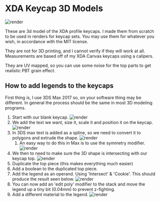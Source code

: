 # XDA Keycap 3D Models

![render](https://github.com/spooknik/XDA-Keycaps/blob/master/images/render01.jpg)

These are 3d model of the XDA profile keycaps. I made them from scratch to be used in renders for keycap sets. You may use them for whatever you wish, in accordance with the MIT license. 

They are not for 3D printing, and I cannot verify if they will work at all. Measurements are based off of my XDA Canvas keycaps using a calipers. 

They are UV mapped, so you can use some noise for the top parts to get realistic PBT grain effect. 


## How to add legends to the keycaps

First thing is, I use 3DS Max 2017 so, on your software thing may be different. In general the process should be the same in most 3D modeling programs. 

1. Start with our blank keycap. ![render](https://raw.githubusercontent.com/spooknik/XDA-Keycaps/master/images/1.jpg)
2. We add the text we want, size it, scale it and position it on the keycap. ![render](https://raw.githubusercontent.com/spooknik/XDA-Keycaps/master/images/2.jpg)
3. In 3DS max text is added as a spline, so we need to convert it to polygons and extrude the shape. ![render](https://raw.githubusercontent.com/spooknik/XDA-Keycaps/master/images/3.jpg)
   1. An easy way to do this in Max is to use the symmetry modifier. ![render](https://raw.githubusercontent.com/spooknik/XDA-Keycaps/master/images/4.jpg)
4. We then to need to make sure the 3D shape is intersecting with our keycap top. ![render](https://raw.githubusercontent.com/spooknik/XDA-Keycaps/master/images/5.jpg)
5. Duplicate the top piece (this makes everything much easier)
6. Add a boolean to the duplicated top piece. 
7. Add the legend as an operand. Using 'Intersect' & 'Cookie'. This should produce the result seen below. ![render](https://raw.githubusercontent.com/spooknik/XDA-Keycaps/master/images/6.jpg)
8. You can now add an 'edit poly' modifier to the stack and move the legend up a tiny bit (0.04mm) to prevent z-fighting.
9. Add a different material to the legend. ![render](https://raw.githubusercontent.com/spooknik/XDA-Keycaps/master/images/7.jpg)

